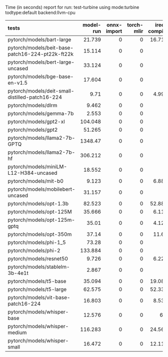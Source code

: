 Time (in seconds) report for run: test-turbine using mode:turbine todtype:default backend:llvm-cpu

| tests                                            |   model-run |   onnx-import |   torch-mlir |   iree-compile |   inference |
|:-------------------------------------------------|------------:|--------------:|-------------:|---------------:|------------:|
| pytorch/models/bart-large                        |      21.739 |             0 |            0 |         16.715 |       1.323 |
| pytorch/models/beit-base-patch16-224-pt22k-ft22k |      15.114 |             0 |            0 |          0     |       0     |
| pytorch/models/bert-large-uncased                |      33.124 |             0 |            0 |          0     |       0     |
| pytorch/models/bge-base-en-v1.5                  |      17.604 |             0 |            0 |          0     |       0     |
| pytorch/models/deit-small-distilled-patch16-224  |       9.71  |             0 |            0 |          4.992 |       0.295 |
| pytorch/models/dlrm                              |       9.462 |             0 |            0 |          0     |       0     |
| pytorch/models/gemma-7b                          |       2.553 |             0 |            0 |          0     |       0     |
| pytorch/models/gpt2-xl                           |     104.048 |             0 |            0 |          0     |       0     |
| pytorch/models/gpt2                              |      51.265 |             0 |            0 |          0     |       0     |
| pytorch/models/llama2-7b-GPTQ                    |    1348.47  |             0 |            0 |          0     |       0     |
| pytorch/models/llama2-7b-hf                      |     306.212 |             0 |            0 |          0     |       0     |
| pytorch/models/miniLM-L12-H384-uncased           |      18.552 |             0 |            0 |          0     |       0     |
| pytorch/models/mit-b0                            |       9.123 |             0 |            0 |          6.883 |       0.469 |
| pytorch/models/mobilebert-uncased                |      31.157 |             0 |            0 |          0     |       0     |
| pytorch/models/opt-1.3b                          |      82.523 |             0 |            0 |         52.885 |       0     |
| pytorch/models/opt-125M                          |      35.666 |             0 |            0 |          6.115 |       0     |
| pytorch/models/opt-125m-gptq                     |      35.01  |             0 |            0 |          4.126 |       0     |
| pytorch/models/opt-350m                          |      37.14  |             0 |            0 |         11.62  |       0     |
| pytorch/models/phi-1_5                           |      73.28  |             0 |            0 |          0     |       0     |
| pytorch/models/phi-2                             |     133.884 |             0 |            0 |          0     |       0     |
| pytorch/models/resnet50                          |       9.726 |             0 |            0 |          6.227 |       0.421 |
| pytorch/models/stablelm-3b-4e1t                  |       2.867 |             0 |            0 |          0     |       0     |
| pytorch/models/t5-base                           |      35.094 |             0 |            0 |         19.081 |       3.427 |
| pytorch/models/t5-large                          |      62.575 |             0 |            0 |         52.333 |       7.418 |
| pytorch/models/vit-base-patch16-224              |      16.803 |             0 |            0 |          8.532 |       0.648 |
| pytorch/models/whisper-base                      |      12.576 |             0 |            0 |          6.1   |       0.488 |
| pytorch/models/whisper-medium                    |     116.283 |             0 |            0 |         24.562 |       1.866 |
| pytorch/models/whisper-small                     |      16.472 |             0 |            0 |         12.117 |       0.775 |
